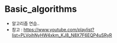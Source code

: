 # Basic_algorithms
- 알고리즘 연습..
- 참고 : https://www.youtube.com/playlist?list=PLVoihNyHW4xkm_KJ8_N8X7F6EQP4uSRyR
